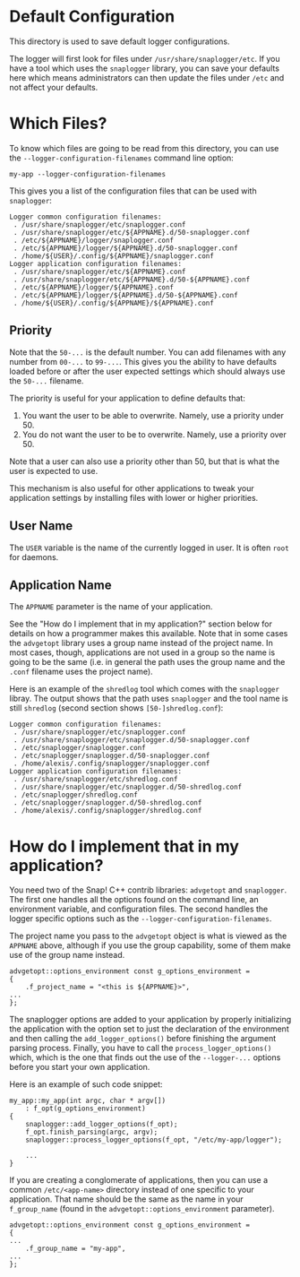 
# Default Configuration

This directory is used to save default logger configurations.

The logger will first look for files under `/usr/share/snaplogger/etc`.
If you have a tool which uses the `snaplogger` library, you can save your
defaults here which means administrators can then update the files
under `/etc` and not affect your defaults.

# Which Files?

To know which files are going to be read from this directory, you
can use the `--logger-configuration-filenames` command line option:

    my-app --logger-configuration-filenames

This gives you a list of the configuration files that can be used
with `snaplogger`:

    Logger common configuration filenames:
     . /usr/share/snaplogger/etc/snaplogger.conf
     . /usr/share/snaplogger/etc/${APPNAME}.d/50-snaplogger.conf
     . /etc/${APPNAME}/logger/snaplogger.conf
     . /etc/${APPNAME}/logger/${APPNAME}.d/50-snaplogger.conf
     . /home/${USER}/.config/${APPNAME}/snaplogger.conf
    Logger application configuration filenames:
     . /usr/share/snaplogger/etc/${APPNAME}.conf
     . /usr/share/snaplogger/etc/${APPNAME}.d/50-${APPNAME}.conf
     . /etc/${APPNAME}/logger/${APPNAME}.conf
     . /etc/${APPNAME}/logger/${APPNAME}.d/50-${APPNAME}.conf
     . /home/${USER}/.config/${APPNAME}/${APPNAME}.conf

## Priority

Note that the `50-...` is the default number. You can add filenames with
any number from `00-...` to `99-...`. This gives you the ability to have
defaults loaded before or after the user expected settings which should
always use the `50-...` filename.

The priority is useful for your application to define defaults that:

1. You want the user to be able to overwrite. Namely, use a priority under 50.
2. You do not want the user to be to overwrite. Namely, use a priority over 50.

Note that a user can also use a priority other than 50, but that is what the
user is expected to use.

This mechanism is also useful for other applications to tweak your application
settings by installing files with lower or higher priorities.

## User Name

The `USER` variable is the name of the currently logged in user. It is
often `root` for daemons.

## Application Name

The `APPNAME` parameter is the name of your application.

See the "How do I implement that in my application?" section below for
details on how a programmer makes this available. Note that in some cases
the `advgetopt` library uses a group name instead of the project name.
In most cases, though, applications are not used in a group so the name
is going to be the same (i.e. in general the path uses the group name
and the `.conf` filename uses the project name).

Here is an example of the `shredlog` tool which comes with the `snaplogger`
libray. The output shows that the path uses `snaplogger` and the tool
name is still `shredlog` (second section shows `[50-]shredlog.conf`):

    Logger common configuration filenames:
     . /usr/share/snaplogger/etc/snaplogger.conf
     . /usr/share/snaplogger/etc/snaplogger.d/50-snaplogger.conf
     . /etc/snaplogger/snaplogger.conf
     . /etc/snaplogger/snaplogger.d/50-snaplogger.conf
     . /home/alexis/.config/snaplogger/snaplogger.conf
    Logger application configuration filenames:
     . /usr/share/snaplogger/etc/shredlog.conf
     . /usr/share/snaplogger/etc/snaplogger.d/50-shredlog.conf
     . /etc/snaplogger/shredlog.conf
     . /etc/snaplogger/snaplogger.d/50-shredlog.conf
     . /home/alexis/.config/snaplogger/shredlog.conf



# How do I implement that in my application?

You need two of the Snap! C++ contrib libraries: `advgetopt` and `snaplogger`.
The first one handles all the options found on the command line, an
environment variable, and configuration files. The second handles the
logger specific options such as the `--logger-configuration-filenames`.

The project name you pass to the `advgetopt` object is what is viewed as
the `APPNAME` above, although if you use the group capability, some of them
make use of the group name instead.

    advgetopt::options_environment const g_options_environment =
    {
        .f_project_name = "<this is ${APPNAME}>",
	...
    };

The snaplogger options are added to your application by properly
initializing the application with the option set to just the
declaration of the environment and then calling the `add_logger_options()`
before finishing the argument parsing process. Finally, you have to
call the `process_logger_options()` which, which is the one that finds
out the use of the `--logger-...` options before you start your own
application.

Here is an example of such code snippet:

    my_app::my_app(int argc, char * argv[])
        : f_opt(g_options_environment)
    {
        snaplogger::add_logger_options(f_opt);
        f_opt.finish_parsing(argc, argv);
        snaplogger::process_logger_options(f_opt, "/etc/my-app/logger");

        ...
    }

If you are creating a conglomerate of applications, then you can use a
common `/etc/<app-name>` directory instead of one specific to your
application. That name should be the same as the name in your `f_group_name`
(found in the `advgetopt::options_environment` parameter).

    advgetopt::options_environment const g_options_environment =
    {
	...
        .f_group_name = "my-app",
	...
    };

